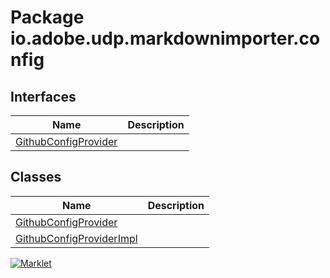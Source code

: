 # Package io.adobe.udp.markdownimporter.config

## Interfaces
| Name | Description |
| --- | --- |
| [GithubConfigProvider](GithubConfigProvider.html) |  |

## Classes
| Name | Description |
| --- | --- |
| [GithubConfigProvider](GithubConfigProvider.html) |  |
| [GithubConfigProviderImpl](GithubConfigProviderImpl.html) |  |


[![Marklet](https://img.shields.io/badge/Generated%20by-Marklet-green.svg)](https://github.com/Faylixe/marklet)